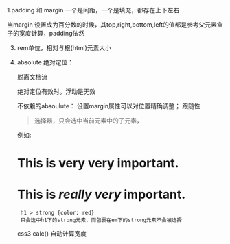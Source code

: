 1.padding 和 margin  一个是间距，一个是填充，都存在上下左右

  当margin 设置成为百分数的时候，其top,right,bottom,left的值都是参考父元素盒子的宽度计算，padding依然

3. rem单位，相对与根(html)元素大小

4. absolute 绝对定位：
    
    脱离文档流

    绝对定位有效时。浮动是无效

    不依赖的absoulute： 设置margin属性可以对位置精确调整；
						跟随性

	>选择器，只会选中当前元素中的子元素，

	例如:<h1>This is <strong>very</strong> <strong>very</strong> important.</h1>
		<h1>This is <em>really <strong>very</strong></em> important.</h1>
	
		h1 > strong {color: red}
		只会选中h1下的strong元素，而包裹在em下的strong元素不会被选择

   css3
      calc() 自动计算宽度